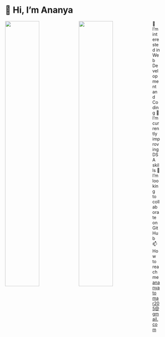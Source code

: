 # 👋 Hi, I’m Ananya
<img align="left" width ="47%" src="https://github-readme-stats.vercel.app/api?username=Ananyatomar25&show_icons=true&theme=radical"/>
<img align="left" width ="47%" src="https://github-readme-stats.vercel.app/api/top-langs/?username=Ananyatomar25&layout=compact&show_icons=true&theme=radical"/>



 👀 I’m interested in Web Development and Coding
 🌱 I’m currently improving DSA skills
 💞️ I’m looking to collaborate on GitHub
 📫 How to reach me ananyatomar205@gmail.com


<!---
Ananyatomar25/Ananyatomar25 is a ✨ special ✨ repository because its `README.md` (this file) appears on your GitHub profile.
You can click the Preview link to take a look at your changes.
--->
